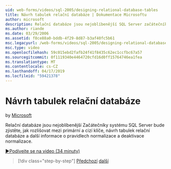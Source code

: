 ```yaml
---
uid: web-forms/videos/sql-2005/designing-relational-database-tables
title: Návrh tabulek relační databáze | Dokumentace Microsoftu
author: microsoft
description: Relační databáze jsou nejoblíbenější SQL Server začátečníky se dozvíte, jak rozlišovat mezi primární a cizí klíče, relační databáze návrhu...
ms.author: riande
ms.date: 03/29/2006
ms.assetid: f8ce88a0-bddb-4f29-8d87-b3af40fc5b61
msc.legacyurl: /web-forms/videos/sql-2005/designing-relational-database-tables
msc.type: video
ms.openlocfilehash: 59c015ebd2fafb24f41f8435c62ec1ccfbc67a57
ms.sourcegitcommit: 0f1119340e4464720cfd16d0ff15764746ea1fea
ms.translationtype: MT
ms.contentlocale: cs-CZ
ms.lasthandoff: 04/17/2019
ms.locfileid: "59421378"
---
```

# <a name="designing-relational-database-tables"></a>Návrh tabulek relační databáze

by [Microsoft](https://github.com/microsoft)

Relační databáze jsou nejoblíbenější Začátečníky systému SQL Server bude zjistěte, jak rozlišovat mezi primární a cizí klíče, návrh tabulek relační databáze a další informace o pravidlech normalizace a deaktivace normalizace.

[&#9654;Podívejte se na video (34 minuty)](https://channel9.msdn.com/Blogs/ASP-NET-Site-Videos/designing-relational-database-tables)

> [!div class="step-by-step"]
> [Předchozí](more-about-column-data-types-and-other-properties.md)
> [další](manipulating-database-data.md)
